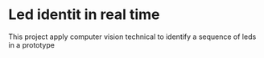 # Led identit in real time
This project apply computer vision technical to identify a sequence of leds in a prototype
